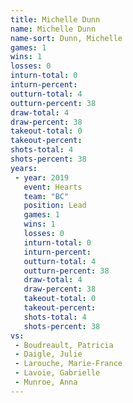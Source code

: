```yaml
---
title: Michelle Dunn
name: Michelle Dunn
name-sort: Dunn, Michelle
games: 1
wins: 1
losses: 0
inturn-total: 0
inturn-percent:
outturn-total: 4
outturn-percent: 38
draw-total: 4
draw-percent: 38
takeout-total: 0
takeout-percent:
shots-total: 4
shots-percent: 38
years:
 - year: 2019
   event: Hearts
   team: "BC"
   position: Lead
   games: 1
   wins: 1
   losses: 0
   inturn-total: 0
   inturn-percent:
   outturn-total: 4
   outturn-percent: 38
   draw-total: 4
   draw-percent: 38
   takeout-total: 0
   takeout-percent:
   shots-total: 4
   shots-percent: 38
vs:
 - Boudreault, Patricia
 - Daigle, Julie
 - Larouche, Marie-France
 - Lavoie, Gabrielle
 - Munroe, Anna
---
```

